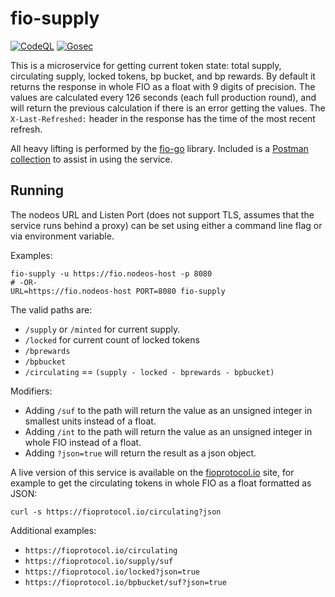 # fio-supply

[![CodeQL](https://github.com/fioprotocol/fio-supply/workflows/CodeQL/badge.svg)](https://github.com/fioprotocol/fio-supply/actions?query=workflow%3ACodeQL)
[![Gosec](https://github.com/fioprotocol/fio-supply/workflows/Gosec/badge.svg)](https://github.com/fioprotocol/fio-supply/actions?query=workflow%3AGosec)

This is a microservice for getting current token state: total supply, circulating supply, locked tokens, bp bucket,
and bp rewards. By default it returns the response in whole FIO as a float with 9 digits of precision. The values
are calculated every 126 seconds (each full production round), and will return the previous calculation if there is
an error getting the values. The `X-Last-Refreshed:` header in the response has the time of the most recent refresh.

All heavy lifting is performed by the [fio-go](https://github.com/fioprotocol/fio-go/blob/master/locked-tokens.go) library.
Included is a [Postman collection](postman/) to assist in using the service.

## Running

The nodeos URL and Listen Port (does not support TLS, assumes that the service runs behind a proxy) can be set
using either a command line flag or via environment variable.

Examples:

```shell
fio-supply -u https://fio.nodeos-host -p 8080
# -OR-
URL=https://fio.nodeos-host PORT=8080 fio-supply
```

The valid paths are:

 - `/supply` or `/minted` for current supply.
 - `/locked` for current count of locked tokens
 - `/bprewards`
 - `/bpbucket`
 - `/circulating` == `(supply - locked - bprewards - bpbucket)`

Modifiers:

 - Adding `/suf` to the path will return the value as an unsigned integer in smallest units instead of a float.
 - Adding `/int` to the path will return the value as an unsigned integer in whole FIO instead of a float.
 - Adding `?json=true` will return the result as a json object.

A live version of this service is available on the [fioprotocol.io](https://fioprotocol.io/circulating?json) site,
for example to get the circulating tokens in whole FIO as a float formatted as JSON:

```
curl -s https://fioprotocol.io/circulating?json
```

Additional examples:

 - `https://fioprotocol.io/circulating`
 - `https://fioprotocol.io/supply/suf`
 - `https://fioprotocol.io/locked?json=true`
 - `https://fioprotocol.io/bpbucket/suf?json=true`
